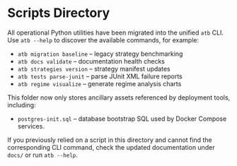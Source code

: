 # Scripts Directory

All operational Python utilities have been migrated into the unified `atb` CLI.
Use `atb --help` to discover the available commands, for example:

- `atb migration baseline` – legacy strategy benchmarking
- `atb docs validate` – documentation health checks
- `atb strategies version` – strategy manifest updates
- `atb tests parse-junit` – parse JUnit XML failure reports
- `atb regime visualize` – generate regime analysis charts

This folder now only stores ancillary assets referenced by deployment tools,
including:

- `postgres-init.sql` – database bootstrap SQL used by Docker Compose services.

If you previously relied on a script in this directory and cannot find the
corresponding CLI command, check the updated documentation under `docs/` or run
`atb --help`.
